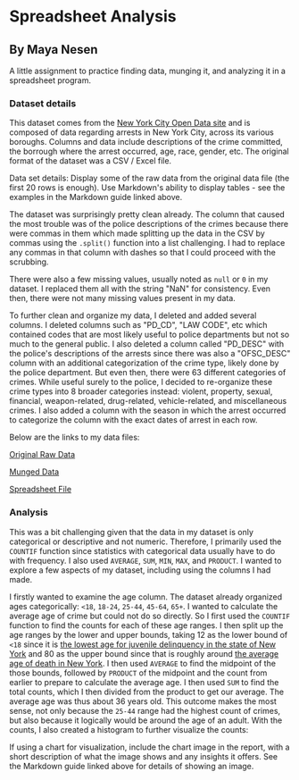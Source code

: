 # Spreadsheet Analysis

## By Maya Nesen

A little assignment to practice finding data, munging it, and analyzing it in a spreadsheet program.

### Dataset details

This dataset comes from the [New York City Open Data site](https://data.cityofnewyork.us/Public-Safety/NYPD-Arrest-Data-Year-to-Date-/uip8-fykc/about_data) and is composed of data regarding arrests in New York City, across its various boroughs. Columns and data include descriptions of the crime committed, the borrough where the arrest occurred, age, race, gender, etc. The original format of the dataset was a CSV / Excel file.

Data set details:
Display some of the raw data from the original data file (the first 20 rows is enough). Use Markdown's ability to display tables - see the examples in the Markdown guide linked above.

The dataset was surprisingly pretty clean already. The column that caused the most trouble was of the police descriptions of the crimes because there were commas in them which made splitting up the data in the CSV by commas using the `.split()` function into a list challenging. I had to replace any commas in that column with dashes so that I could proceed with the scrubbing.

There were also a few missing values, usually noted as `null` or `0` in my dataset. I replaced them all with the string "NaN" for consistency. Even then, there were not many missing values present in my data.

To further clean and organize my data, I deleted and added several columns. I deleted columns such as "PD_CD", "LAW CODE", etc which contained codes that are most likely useful to police departments but not so much to the general public. I also deleted a column called "PD_DESC" with the police's descriptions of the arrests since there was also a "OFSC_DESC" column with an additional categorization of the crime type, likely done by the police department. But even then, there were 63 different categories of crimes. While useful surely to the police, I decided to re-organize these crime types into 8 broader categories instead: violent, property, sexual, financial, weapon-related, drug-related, vehicle-related, and miscellaneous crimes. I also added a column with the season in which the arrest occurred to categorize the column with the exact dates of arrest in each row.

Below are the links to my data files:

[Original Raw Data](https://github.com/dbdesign-students-spring2024/3-spreadsheet-analysis-mayanesen/blob/main/data/NYPD_Arrest_Data__Year_to_Date__20240213.csv)

[Munged Data](https://github.com/dbdesign-students-spring2024/3-spreadsheet-analysis-mayanesen/blob/main/data/clean_data.csv)

[Spreadsheet File](https://github.com/dbdesign-students-spring2024/3-spreadsheet-analysis-mayanesen/blob/main/data/nypd_arrest_data.xls)

### Analysis

This was a bit challenging given that the data in my dataset is only categorical or descriptive and not numeric. Therefore, I primarily used the `COUNTIF` function since statistics with categorical data usually have to do with frequency. I also used `AVERAGE`, `SUM`, `MIN`, `MAX`, and `PRODUCT`. I wanted to explore a few aspects of my dataset, including using the columns I had made.

I firstly wanted to examine the age column. The dataset already organized ages categorically: `<18`, `18-24`, `25-44`, `45-64`, `65+`. I wanted to calculate the average age of crime but could not do so directly. So I first used the `COUNTIF` function to find the counts for each of these age ranges. I then split up the age ranges by the lower and upper bounds, taking 12 as the lower bound of `<18` since it is [the lowest age for juvenile delinquency in the state of New York](https://ocfs.ny.gov/programs/youth/raise-the-lower-age/#:~:text=Response%20and%20Supports-,Overview,of%20the%20Laws%20of%202022) and 80 as the upper bound since that is roughly around [the average age of death in New York](https://www.nyc.gov/site/doh/about/about-doh/healthynyc.page#:~:text=Life%20expectancy%20%E2%80%94%20the%20average%20number,in%20lifespan%20in%20a%20century). I then used `AVERAGE` to find the midpoint of the those bounds, followed by `PRODUCT` of the midpoint and the count from earlier to prepare to calculate the average age. I then used `SUM` to find the total counts, which I then divided from the product to get our average. The average age was thus about 36 years old. This outcome makes the most sense, not only because the `25-44` range had the highest count of crimes, but also because it logically would be around the age of an adult. With the counts, I also created a histogram to further visualize the counts:

If using a chart for visualization, include the chart image in the report, with a short description of what the image shows and any insights it offers. See the Markdown guide linked above for details of showing an image.

